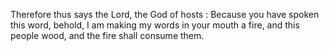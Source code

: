 Therefore thus says the Lord, the God of hosts : Because you have spoken this word, behold, I am making my words in your mouth a fire, and this people wood, and the fire shall consume them.
